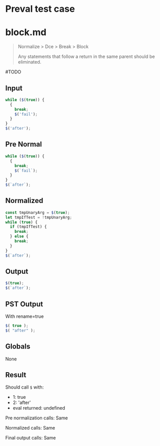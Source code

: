 # Preval test case

# block.md

> Normalize > Dce > Break > Block
>
> Any statements that follow a return in the same parent should be eliminated.

#TODO

## Input

`````js filename=intro
while ($(true)) {
  {
    break;
    $('fail');
  }
}
$('after');
`````

## Pre Normal


`````js filename=intro
while ($(true)) {
  {
    break;
    $(`fail`);
  }
}
$(`after`);
`````

## Normalized


`````js filename=intro
const tmpUnaryArg = $(true);
let tmpIfTest = !tmpUnaryArg;
while (true) {
  if (tmpIfTest) {
    break;
  } else {
    break;
  }
}
$(`after`);
`````

## Output


`````js filename=intro
$(true);
$(`after`);
`````

## PST Output

With rename=true

`````js filename=intro
$( true );
$( "after" );
`````

## Globals

None

## Result

Should call `$` with:
 - 1: true
 - 2: 'after'
 - eval returned: undefined

Pre normalization calls: Same

Normalized calls: Same

Final output calls: Same
